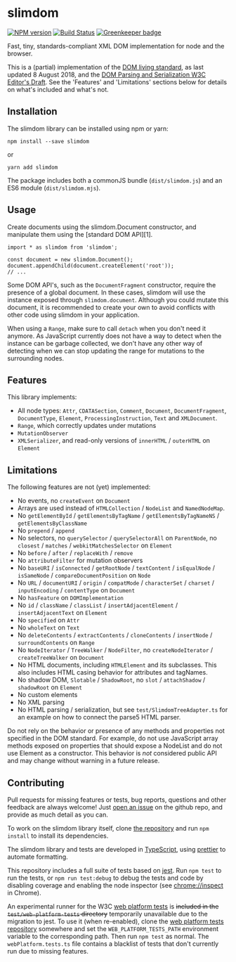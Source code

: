 # slimdom

[![NPM version](https://badge.fury.io/js/slimdom.svg)](https://badge.fury.io/js/slimdom)
[![Build Status](https://travis-ci.org/bwrrp/slimdom.js.svg?branch=master)](https://travis-ci.org/bwrrp/slimdom.js)
[![Greenkeeper badge](https://badges.greenkeeper.io/bwrrp/slimdom.js.svg)](https://greenkeeper.io/)

Fast, tiny, standards-compliant XML DOM implementation for node and the browser.

This is a (partial) implementation of the [DOM living standard][domstandard], as last updated 8 August 2018, and the [DOM Parsing and Serialization W3C Editor's Draft][domparsing]. See the 'Features' and 'Limitations' sections below for details on what's included and what's not.

[domstandard]: https://dom.spec.whatwg.org/
[domparsing]: https://w3c.github.io/DOM-Parsing/

## Installation

The slimdom library can be installed using npm or yarn:

```
npm install --save slimdom
```

or

```
yarn add slimdom
```

The package includes both a commonJS bundle (`dist/slimdom.js`) and an ES6 module (`dist/slimdom.mjs`).

## Usage

Create documents using the slimdom.Document constructor, and manipulate them using the [standard DOM API][1].

```
import * as slimdom from 'slimdom';

const document = new slimdom.Document();
document.appendChild(document.createElement('root'));
// ...
```

Some DOM API's, such as the `DocumentFragment` constructor, require the presence of a global document. In these cases, slimdom will use the instance exposed through `slimdom.document`. Although you could mutate this document, it is recommended to create your own to avoid conflicts with other code using slimdom in your application.

When using a `Range`, make sure to call `detach` when you don't need it anymore. As JavaScript currently does not have a way to detect when the instance can be garbage collected, we don't have any other way of detecting when we can stop updating the range for mutations to the surrounding nodes.

## Features

This library implements:

-   All node types: `Attr`, `CDATASection`, `Comment`, `Document`, `DocumentFragment`, `DocumentType`, `Element`, `ProcessingInstruction`, `Text` and `XMLDocument`.
-   `Range`, which correctly updates under mutations
-   `MutationObserver`
-   `XMLSerializer`, and read-only versions of `innerHTML` / `outerHTML` on `Element`

## Limitations

The following features are not (yet) implemented:

-   No events, no `createEvent` on `Document`
-   Arrays are used instead of `HTMLCollection` / `NodeList` and `NamedNodeMap`.
-   No `getElementById` / `getElementsByTagName` / `getElementsByTagNameNS` / `getElementsByClassName`
-   No `prepend` / `append`
-   No selectors, no `querySelector` / `querySelectorAll` on `ParentNode`, no `closest` / `matches` / `webkitMatchesSelector` on `Element`
-   No `before` / `after` / `replaceWith` / `remove`
-   No `attributeFilter` for mutation observers
-   No `baseURI` / `isConnected` / `getRootNode` / `textContent` / `isEqualNode` / `isSameNode` / `compareDocumentPosition` on `Node`
-   No `URL` / `documentURI` / `origin` / `compatMode` / `characterSet` / `charset` / `inputEncoding` / `contentType` on `Document`
-   No `hasFeature` on `DOMImplementation`
-   No `id` / `className` / `classList` / `insertAdjacentElement` / `insertAdjacentText` on `Element`
-   No `specified` on `Attr`
-   No `wholeText` on `Text`
-   No `deleteContents` / `extractContents` / `cloneContents` / `insertNode` / `surroundContents` on `Range`
-   No `NodeIterator` / `TreeWalker` / `NodeFilter`, no `createNodeIterator` / `createTreeWalker` on `Document`
-   No HTML documents, including `HTMLElement` and its subclasses. This also includes HTML casing behavior for attributes and tagNames.
-   No shadow DOM, `Slotable` / `ShadowRoot`, no `slot` / `attachShadow` / `shadowRoot` on `Element`
-   No custom elements
-   No XML parsing
-   No HTML parsing / serialization, but see `test/SlimdomTreeAdapter.ts` for an example on how to connect the parse5 HTML parser.

Do not rely on the behavior or presence of any methods and properties not specified in the DOM standard. For example, do not use JavaScript array methods exposed on properties that should expose a NodeList and do not use Element as a constructor. This behavior is _not_ considered public API and may change without warning in a future release.

## Contributing

Pull requests for missing features or tests, bug reports, questions and other feedback are always welcome! Just [open an issue](https://github.com/bwrrp/slimdom.js/issues/new) on the github repo, and provide as much detail as you can.

To work on the slimdom library itself, clone [the repository](https://github.com/bwrrp/slimdom.js) and run `npm install` to install its dependencies.

The slimdom library and tests are developed in [TypeScript](https://www.typescriptlang.org/), using [prettier](https://github.com/prettier/prettier) to automate formatting.

This repository includes a full suite of tests based on [jest](https://facebook.github.io/jest/). Run `npm test` to run the tests, or `npm run test:debug` to debug the tests and code by disabling coverage and enabling the node inspector (see [chrome://inspect](chrome://inspect) in Chrome).

An experimental runner for the W3C [web platform tests](http://web-platform-tests.org/) is <s>included in the `test/web-platform-tests` directory</s> temporarily unavailable due to the migration to jest. To use it (when re-enabled), clone the [web platform tests repository](https://github.com/w3c/web-platform-tests) somewhere and set the `WEB_PLATFORM_TESTS_PATH` environment variable to the corresponding path. Then run `npm test` as normal. The `webPlatform.tests.ts` file contains a blacklist of tests that don't currently run due to missing features.
